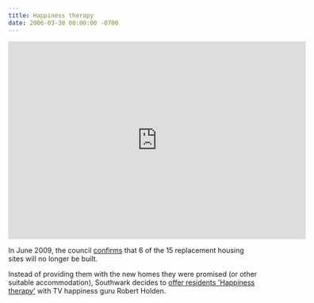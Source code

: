 ```yaml
---
title: Happiness therapy
date: 2006-03-30 00:00:00 -0700
---
```


<iframe width="600" height="400" src="https://www.youtube.com/embed/HlEszb_Ir58" frameborder="0" allow="accelerometer; autoplay; encrypted-media; gyroscope; picture-in-picture" allowfullscreen></iframe>

In June 2009, the council [confirms](http://betterelephant.github.com/images/MajorProjectsBoard18June2009b.pdf) that 6 of the 15 replacement housing sites will no longer be built.

Instead of providing them with the new homes they were promised (or other suitable accommodation), Southwark decides to [offer residents 'Happiness therapy'](http://heygate.github.io/img/CouncilFlyerandLetter_HappinessTherapy.pdf) with TV happiness guru Robert Holden.
